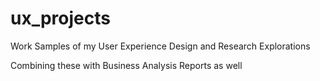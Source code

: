 # ux_projects
Work Samples of my User Experience Design and Research Explorations

Combining these with Business Analysis Reports as well
